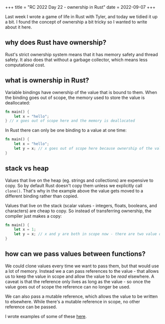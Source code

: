 +++
title = "RC 2022 Day 22 - ownership in Rust"
date = 2022-09-07
+++

Last week I wrote a game of life in Rust with Tyler, and today we tidied it up a bit.  I found the concept of ownership a bit tricky so I wanted to write about it here.

## why does Rust have ownership?
Rust's strict ownership system means that it has memory safety and thread safety.  It also does that without a garbage collector, which means less computational cost.

## what is ownership in Rust?

Variable bindings have ownership of the value that is bound to them.  When the binding goes out of scope, the memory used to store the value is deallocated:
```rust
fn main() {
    let x = "hello";
} // x goes out of scope here and the memory is deallocated
```

In Rust there can only be one binding to a value at one time:
```rust
fn main() {
    let x = "hello";
    let y = x; // x goes out of scope here because ownership of the value was moved to y
}
```

## stack vs heap
Values that live on the heap (eg. strings and collections) are expensive to copy.  So by default Rust doesn't copy them unless we explicitly call `clone()`.  That's why in the example above the value gets moved to a different binding rather than copied.  

Values that live on the stack (scalar values - integers, floats, booleans, and characters) are cheap to copy.  So instead of transferring ownership, the compiler just makes a copy:
```rust
fn main() {
    let x = 1;
    let y = x; // x and y are both in scope now - there are two value on the stack
}
```

## how can we pass values between functions?

We could clone values every time we want to pass them, but that would use a lot of memory.  Instead we a can pass references to the value - that allows us to keep the value in scope and allow the value to be *read* elsewhere.  A caveat is that the reference only lives as long as the value - so once the value goes out of scope the reference can no longer be used.

We can also pass a mutable reference, which allows the value to be written to elsewhere.  While there's a mutable reference in scope, no other reference can be passed.  

I wrote examples of some of these [here](https://gist.github.com/nsreeen/ed52557c47ddb87a2c04b8bd96d7b791).
